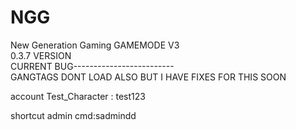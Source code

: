 # NGG
New Generation Gaming GAMEMODE V3 <br>
0.3.7 VERSION <br>
CURRENT BUG-------------------------<br>
GANGTAGS DONT LOAD ALSO BUT I HAVE FIXES FOR THIS SOON<br>

account
Test_Character : test123

shortcut admin
cmd:sadmindd
